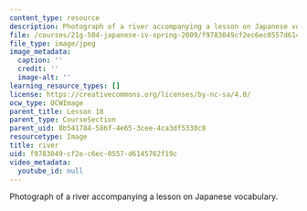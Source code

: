 ```yaml
---
content_type: resource
description: Photograph of a river accompanying a lesson on Japanese vocabulary.
file: /courses/21g-504-japanese-iv-spring-2009/f9783049cf2ec6ec0557d6145762f19c_river.jpg
file_type: image/jpeg
image_metadata:
  caption: ''
  credit: ''
  image-alt: ''
learning_resource_types: []
license: https://creativecommons.org/licenses/by-nc-sa/4.0/
ocw_type: OCWImage
parent_title: Lesson 18
parent_type: CourseSection
parent_uid: 8b541784-586f-4e65-3cee-4ca3df5330c8
resourcetype: Image
title: river
uid: f9783049-cf2e-c6ec-0557-d6145762f19c
video_metadata:
  youtube_id: null
---
```

Photograph of a river accompanying a lesson on Japanese vocabulary.